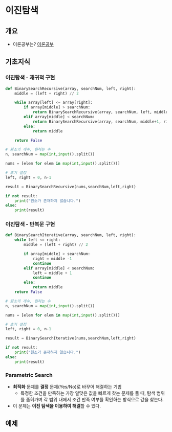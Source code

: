 # 이진탐색

## 개요

- 이론공부는? [이론공부](https://www.notion.so/05302a04b3d143bfa9601b08531fad37)

## 기초지식

### 이진탐색 - 재귀적 구현

```python
def BinarySearchRecursive(array, searchNum, left, right):
    middle = (left + right) // 2

    while array[left] <= array[right]:
        if array[middle] > searchNum:
            return BinarySearchRecursive(array, searchNum, left, middle-1)
        elif array[middle] < searchNum:
            return BinarySearchRecursive(array, searchNum, middle+1, right)
        else:
            return middle

    return False

# 원소의 개수, 원하는 수
n, searchNum = map(int,input().split())

nums = [elem for elem in map(int,input().split())]

# 초기 설정
left, right = 0, n-1

result = BinarySearchRecursive(nums,searchNum,left,right)

if not result:
    print("원소가 존재하지 않습니다.")
else:
    print(result)
```

### 이진탐색 - 반복문 구현

```python
def BinarySearchIterative(array, searchNum, left, right):
    while left <= right:
        middle = (left + right) // 2

        if array[middle] > searchNum:
            right = middle -1
            continue
        elif array[middle] < searchNum:
            left = middle + 1
            continue
        else:
            return middle
    return False

# 원소의 개수, 원하는 수
n, searchNum = map(int,input().split())

nums = [elem for elem in map(int,input().split())]

# 초기 설정
left, right = 0, n-1

result = BinarySearchIterative(nums,searchNum,left,right)

if not result:
    print("원소가 존재하지 않습니다.")
else:
    print(result)
```

### Parametric Search

- **최적화** 문제를 **결정** 문제(Yes/No)로 바꾸어 해결하는 기법
    - 특정한 조건을 만족하는 가장 알맞은 값을 빠르게 찾는 문제를 풀 때, 탐색 범위를 좁혀가며 각 범위 내에서 조건 만족 여부를 확인하는 방식으로 값을 찾는다.
- 이 문제는 **이진 탐색을 이용하여 해결**할 수 있다.

## 예제